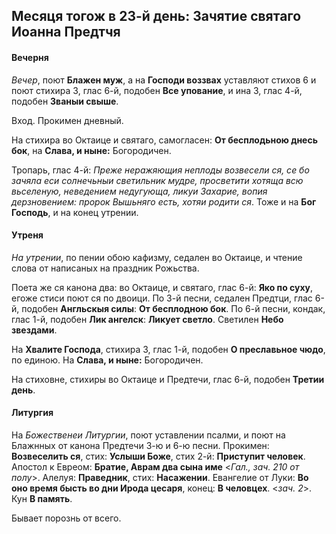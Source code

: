 
## Месяця тогож в 23-й день: Зачятие святаго Иоанна Предтчя

#### Вечерня

*Вечер*, поют **Блажен муж**, а на **Господи воззвах** уставляют стихов 6 и поют стихира 3, 
глас 6-й, подобен **Все упование**, и ина 3, глас 4-й, подобен **Званыи свыше**.
 
Вход. Прокимен дневный. 
 
На стихира во Октаице и святаго, самогласен: **От бесплодьною днесь бок**,
на **Слава, и ныне:** Богородичен.

Тропарь, глас 4-й: *Преже неражяющия неплоды возвесели ся, се бо зачяла еси солнечьныи 
светильник мудре, просветити хотяща всю вьселеную, неведением недугующа, ликуи Захарие, 
вопия дерзновением: пророк Вышьняго есть, хотяи родити ся*. 
Тоже и на **Бог Господь**, и на конец утрении. 

#### Утреня

*На утрении*, по пении обою кафизму, седален во Октаице, и чтение слова от написаных 
на праздник Рожьства. 

Поета же ся канона два: во Октаице, и святаго, глас 6-й: **Яко по суху**, егоже 
стиси поют ся по двоици. По 3-й песни, седален Предтци, глас 6-й, подобен **Англьскыя силы**: 
**От бесплодною бок**. По 6-й песни, кондак, глас 1-й, подобен **Лик ангелск**: **Ликует светло**. 
Светилен **Небо звездами**.

На **Хвалите Господа**, стихира 3, глас 1-й, подобен **О преславьное чюдо**, по единою.
На **Слава, и ныне:** Богородичен. 

На стиховне, стихиры во Октаице и Предтечи, глас 6-й, подобен **Третии день**.

#### Литургия

На *Божественеи Литургии*, поют уставлении псалми, и поют на Блажнных от канона Предтечи 
3-ю и 6-ю песни. Прокимен: **Возвеселить ся**, стих: **Услыши Боже**, стих 2-й: **Приступит 
человек**. Апостол к Евреом: **Братие, Аврам два сына име** <*Гал., зач. 210 от полу*>. 
Алелуя: **Праведник**, стих: **Насажении**. 
Евангелие от Луки: **Во оно время бысть во дни Ирода цесаря**, конец: **В человцех**. <*зач. 2*>.
Кун **В память**.

Бывает порознь от всего.
